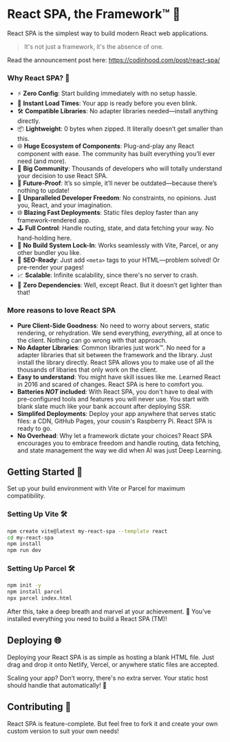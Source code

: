 # React SPA, the Framework™ 🚀

React SPA is the simplest way to build modern React web applications. 

> It's not just a framework, it's the absence of one.

Read the announcement post here: https://codinhood.com/post/react-spa/

### Why React SPA? 🌟

- ⚡ **Zero Config**: Start building immediately with no setup hassle.
- 🚀 **Instant Load Times**: Your app is ready before you even blink.
- 🛠️ **Compatible Libraries**: No adapter libraries needed—install anything directly.
- 📦 **Lightweight**: 0 bytes when zipped. It literally doesn’t get smaller than this.
- 🌐 **Huge Ecosystem of Components**: Plug-and-play any React component with ease. The community has built everything you’ll ever need (and more).
- 🤝 **Big Community**: Thousands of developers who will totally understand your decision to use React SPA.
- 🔮 **Future-Proof**: It’s so simple, it’ll never be outdated—because there’s nothing to update!
- 🎨 **Unparalleled Developer Freedom**: No constraints, no opinions. Just you, React, and your imagination.
- 🌐 **Blazing Fast Deployments**: Static files deploy faster than any framework-rendered app.
- 🕹️ **Full Control**: Handle routing, state, and data fetching your way. No hand-holding here.
- 🔧 **No Build System Lock-In**: Works seamlessly with Vite, Parcel, or any other bundler you like.
- 🏅 **SEO-Ready**: Just add `<meta>` tags to your HTML—problem solved! Or pre-render your pages!
- 📈 **Scalable**: Infinite scalability, since there's no server to crash.
- 🎯 **Zero Dependencies**: Well, except React. But it doesn’t get lighter than that!

### More reasons to love React SPA
- **Pure Client-Side Goodness**: No need to worry about servers, static rendering, or rehydration. We send everything, _everything_, all at once to the client. Nothing can go wrong with that approach.
- **No Adapter Libraries**: Common libraries just work™. No need for a adapter libraries that sit between the framework and the library. Just install the library directly. React SPA allows you to make use of all the thousands of libaries that only work on the client.
- **Easy to understand**: You might have skill issues like me. Learned React in 2016 and scared of changes. React SPA is here to comfort you.
- **Batteries _NOT_ included**: With React SPA, you don't have to deal with pre-configured tools and features you will never use. You start with blank slate much like your bank account after deploying SSR.
- **Simplifed Deployments**: Deploy your app anywhere that serves static files: a CDN, GitHub Pages, your cousin's Raspberry Pi. React SPA is ready to go.
- **No Overhead**:  Why let a framework dictate your choices? React SPA encourages you to embrace freedom and handle routing, data fetching, and state management the way we did when AI was just Deep Learning.

## Getting Started 🏁

Set up your build environment with Vite or Parcel for maximum compatibility.

### Setting Up Vite 🛠️

```bash
npm create vite@latest my-react-spa --template react
cd my-react-spa
npm install
npm run dev
```

### Setting Up Parcel 🛠️

```bash
npm init -y
npm install parcel
npx parcel index.html
```

After this, take a deep breath and marvel at your achievement. 🎉 You’ve installed everything you need to build a React SPA (TM)! 

## Deploying 🌐

Deploying your React SPA is as simple as hosting a blank HTML file. Just drag and drop it onto Netlify, Vercel, or anywhere static files are accepted.

Scaling your app? Don’t worry, there's no extra server. Your static host should handle that automatically! 🚀

## Contributing 🤝

React SPA is feature-complete. But feel free to fork it and create your own custom version to suit your own needs!
